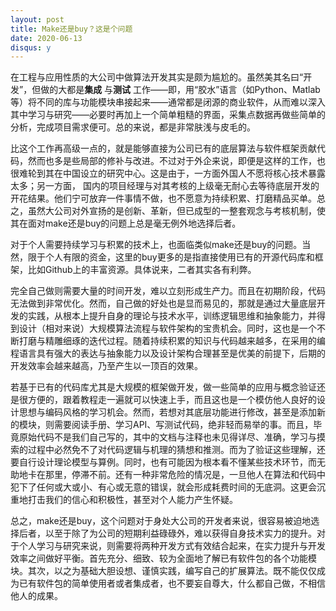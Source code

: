 ```yaml
---
layout: post
title: Make还是buy？这是个问题
date: 2020-06-13
disqus: y
---
```


在工程与应用性质的大公司中做算法开发其实是颇为尴尬的。虽然美其名曰“开发”，但做的大都是**集成** 与**测试** 工作——即，用“胶水”语言（如Python、Matlab等）将不同的库与功能模块串接起来——通常都是闭源的商业软件，从而难以深入其中学习与研究——必要时再加上一个简单粗糙的界面，采集点数据再做些简单的分析，完成项目需求便可。总的来说，都是非常肤浅与皮毛的。

比这个工作再高级一点的，就是能够直接为公司已有的底层算法与软件框架贡献代码，然而也多是些局部的修补与改进。不过对于外企来说，即便是这样的工作，也很难轮到其在中国设立的研究中心。这是由于，一方面外国人不愿将核心技术暴露太多；另一方面， 国内的项目经理与对其考核的上级毫无耐心去等待底层开发的开花结果。他们宁可放弃一件事情不做，也不愿意为持续积累、打磨精品买单。总之，虽然大公司对外宣扬的是创新、革新，但已成型的一整套观念与考核机制，使其在面对make还是buy的问题上总是毫无例外地选择后者。

对于个人需要持续学习与积累的技术上，也面临类似make还是buy的问题。当然，限于个人有限的资金，这里的buy更多的是指直接使用已有的开源代码库和框架，比如Github上的丰富资源。具体说来，二者其实各有利弊。

完全自己做则需要大量的时间开发，难以立刻形成生产力。而且在初期阶段，代码无法做到非常优化。然而，自己做的好处也是显而易见的，那就是通过大量底层开发的实践，从根本上提升自身的理论与技术水平，训练逻辑思维和抽象能力，并得到设计（相对来说）大规模算法流程与软件架构的宝贵机会。同时，这也是一个不断打磨与精雕细琢的迭代过程。随着持续积累的知识与代码越来越多，在采用的编程语言具有强大的表达与抽象能力以及设计架构合理甚至是优美的前提下，后期的开发效率会越来越高，乃至产生以一顶百的效果。

若基于已有的代码库尤其是大规模的框架做开发，做一些简单的应用与概念验证还是很方便的，跟着教程走一遍就可以快速上手，而且这也是一个模仿他人良好的设计思想与编码风格的学习机会。然而，若想对其底层功能进行修改，甚至是添加新的模块，则需要阅读手册、学习API、写测试代码，绝非轻而易举的事。而且，毕竟原始代码不是我们自己写的，其中的文档与注释也未见得详尽、准确，学习与摸索的过程中必然免不了对代码逻辑与机理的猜想和推测。而为了验证这些理解，还要自行设计理论模型与算例。同时，也有可能因为根本看不懂某些技术环节，而无助地卡在那里，停滞不前。还有一种非常危险的情况是，一旦他人在算法和代码中犯下了任何或大或小、有心或无意的错误，就会形成耗费时间的无底洞。这更会沉重地打击我们的信心和积极性，甚至对个人能力产生怀疑。

总之，make还是buy，这个问题对于身处大公司的开发者来说，很容易被迫地选择后者，以至于除了为公司的短期利益碌碌外，难以获得自身技术实力的提升。对于个人学习与研究来说，则需要将两种开发方式有效结合起来，在实力提升与开发效率之间做好平衡。首先充分、细致、较为全面地了解已有软件包的各个功能模块。其次，以之为基础大胆设想、谨慎实践，编写自己的扩展算法。既不能仅仅成为已有软件包的简单使用者或者集成者，也不要妄自尊大，什么都自己做，不相信他人的成果。
